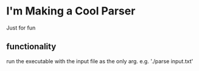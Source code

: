 # I'm Making a Cool Parser

Just for fun

## functionality

run the executable with the input file as the only arg.
e.g.  './parse input.txt'
